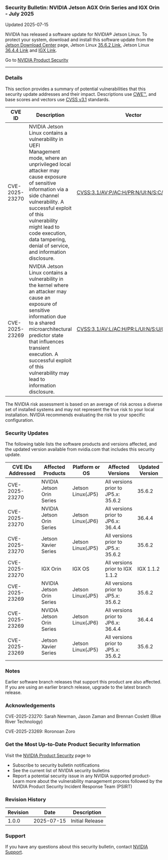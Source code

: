 ### Security Bulletin: NVIDIA Jetson AGX Orin Series and IGX Orin - July 2025

Updated 2025-07-15

NVIDIA has released a software update for NVIDIA® Jetson Linux. To protect your system, download and install this software update from the <a href="https://developer.nvidia.com/embedded/downloads">Jetson Download Center</a> page, Jetson Linux <a href="https://developer.nvidia.com/embedded/jetson-linux-r3562">35.6.2 Link</a>, Jetson Linux <a href="https://developer.nvidia.com/embedded/jetson-linux">36.4.4 Link</a> and <a href="https://developer.nvidia.com/igx-downloads?sortBy=igx_downloads%2Fsort%2Fdate%3Adesc">IGX Link</a>.

Go to [NVIDIA Product Security](https://www.nvidia.com/security/)

_______________________________________________________________________________________________________________________________________________

### Details

This section provides a summary of potential vulnerabilities that this security update addresses and their impact. Descriptions use [CWE™](https://cwe.mitre.org/), and base scores and vectors use [CVSS v3.1](https://www.first.org/cvss/specification-document) standards.

| **CVE ID** | **Description** | **Vector** | **Base Score** | **Severity** | **CWE** | **Impacts** |
| ---------- | ---------------- | ---------- | -------------- | ------------ | -------- | ------------ |
| CVE-2025-23270 | NVIDIA Jetson Linux contains a vulnerability in UEFI Management mode, where an unprivileged local attacker may cause exposure of sensitive information via a side channel vulnerability. A successful exploit of this vulnerability might lead to code execution, data tampering, denial of service, and information disclosure. | [CVSS:3.1/AV:P/AC:H/PR:N/UI:N/S:C/C:H/I:H/A:H](https://www.first.org/cvss/calculator/3.1#CVSS:3.1/AV:P/AC:H/PR:N/UI:N/S:C/C:H/I:H/A:H) | 7.1 | HIGH | [CWE-392](https://cwe.mitre.org/data/definitions/392.html) | Code execution, data tampering, denial of service, information disclosure |
| CVE-2025-23269 | NVIDIA Jetson Linux contains a vulnerability in the kernel where an attacker may cause an exposure of sensitive information due to a shared microarchitectural predictor state that influences transient execution. A successful exploit of this vulnerability may lead to information disclosure. | [CVSS:3.1/AV:L/AC:H/PR:L/UI:N/S:U/C:H/I:N/A:N](https://www.first.org/cvss/calculator/3.1#CVSS:3.1/AV:L/AC:H/PR:L/UI:N/S:U/C:H/I:N/A:N) | 4.7 | MEDIUM | [CWE-1423](https://cwe.mitre.org/data/definitions/1423.html) | Information disclosure |

The NVIDIA risk assessment is based on an average of risk across a diverse set of installed systems and may not represent the true risk to your local installation. NVIDIA recommends evaluating the risk to your specific configuration.

### Security Updates

The following table lists the software products and versions affected, and the updated version available from nvidia.com that includes this security update.

| **CVE IDs Addressed** | **Affected Products** | **Platform or OS** | **Affected Versions** | **Updated Version** |
| --------------------- | --------------------- | ----------------- | --------------------- | ------------------- |
| CVE-2025-23270 | NVIDIA Jetson Orin Series | Jetson Linux(JP5) | All versions prior to JP5.x: 35.6.2 | 35.6.2 |
| CVE-2025-23270 | NVIDIA Jetson Orin Series | Jetson Linux(JP6) | All versions prior to JP6.x: 36.4.4 | 36.4.4 |
| CVE-2025-23270 | Jetson Xavier Series | Jetson Linux(JP5) | All versions prior to JP5.x: 35.6.2 | 35.6.2 |
| CVE-2025-23270 | IGX Orin | IGX OS | All versions prior to IGX 1.1.2 | IGX 1.1.2 |
| CVE-2025-23269 | NVIDIA Jetson Orin Series | Jetson Linux(JP5) | All versions prior to JP5.x: 35.6.2 | 35.6.2 |
| CVE-2025-23269 | NVIDIA Jetson Orin Series | Jetson Linux(JP6) | All versions prior to JP6.x: 36.4.4 | 36.4.4 |
| CVE-2025-23269 | Jetson Xavier Series | Jetson Linux(JP5) | All versions prior to JP5.x: 35.6.2 | 35.6.2 |

### Notes

Earlier software branch releases that support this product are also affected. If you are using an earlier branch release, upgrade to the latest branch release.


### Acknowledgements

CVE-2025-23270: Sarah Newman, Jason Zaman and Brennan Coslett (Blue River Technology)

CVE-2025-23269: Roronoan Zoro



### Get the Most Up-to-Date Product Security Information

Visit the [NVIDIA Product Security](https://www.nvidia.com/security/) page to

- Subscribe to security bulletin notifications
- See the current list of NVIDIA security bulletins
- Report a potential security issue in any NVIDIA supported product- Learn more about the vulnerability management process followed by the NVIDIA Product Security Incident Response Team (PSIRT)
### Revision History

| **Revision** | **Date** | **Description** |
| ------------ | -------- | --------------- |
| 1.0.0 | 2025-07-15 | Initial Release |

### Support
If you have any questions about this security bulletin, contact [NVIDIA Support](https://www.nvidia.com/object/support.html).
